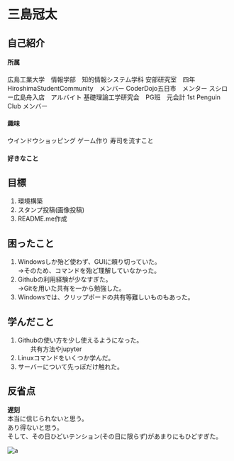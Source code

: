 # 三島冠太
## 自己紹介
#### 所属
広島工業大学　情報学部　知的情報システム学科
安部研究室　四年
HiroshimaStudentCommunity　メンバー
CoderDojo五日市　メンター
スシロー広島舟入店　アルバイト
基礎理論工学研究会　PG班　元会計
1st Penguin Club メンバー
#### 趣味
ウインドウショッピング
ゲーム作り
寿司を流すこと
#### 好きなこと

## 目標
1. 環境構築
2. スタンプ投稿(画像投稿)
3. README.me作成
## 困ったこと
1. Windowsしか殆ど使わず、GUIに頼り切っていた。
<br>  →そのため、コマンドを殆ど理解していなかった。
2. Githubの利用経験が少なすぎた。
<br>  →Gitを用いた共有を一から勉強した。
3. Windowsでは、クリップボードの共有等難しいものもあった。
## 学んだこと
1. Githubの使い方を少し使えるようになった。
<br>　　共有方法やjupyter
2. Linuxコマンドをいくつか学んだ。
3. サーバーについて先っぽだけ触れた。
## 反省点
**遅刻**<br>
本当に信じられないと思う。<br>
あり得ないと思う。<br>
そして、その日ひどいテンション(その日に限らず)があまりにもひどすぎた。

![a](https://drive.google.com/uc?export=view&id=0B5Cib9FUOTj6cG5manJZREp6Tm8)
